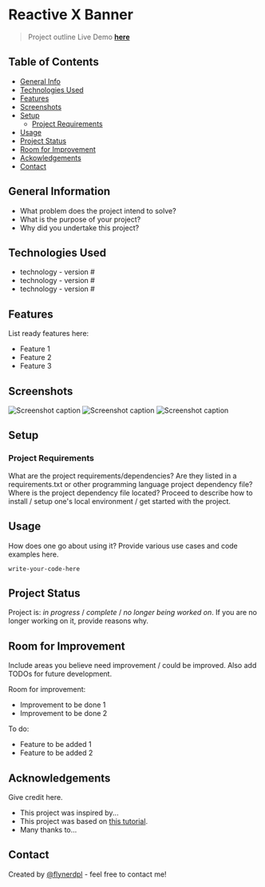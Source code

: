 # Reactive X Banner
> Project outline
> Live Demo [__here__](https://www.example.com)
## Table of Contents
* [General Info](#general-information)
* [Technologies Used](@technologies-used)
* [Features](#features)
* [Screenshots](#screenshots)
* [Setup](#setup)
    * [Project Requirements](#project-requirements)
* [Usage](#usage)
* [Project Status](#project-status)
* [Room for Improvement](#room-for-improvement)
* [Ackowledgements](#acknowledgements)
* [Contact](#contact)

## General Information
- What problem does the project intend to solve?
- What is the purpose of your project?
- Why did you undertake this project?

## Technologies Used
- technology - version #
- technology - version #
- technology - version #

## Features
List ready features here:
- Feature 1
- Feature 2
- Feature 3

## Screenshots
![Screenshot caption](./img/screenshot.png)
![Screenshot caption](./img/screenshot.png)
![Screenshot caption](./img/screenshot.png)

## Setup
### Project Requirements
What are the project requirements/dependencies? Are they listed in a requirements.txt or other programming language project dependency file? Where is the project dependency file located?
Proceed to describe how to install / setup one's local environment / get started with the project.

## Usage
How does one go about using it?
Provide various use cases and code examples here.

`write-your-code-here`

## Project Status
Project is: _in progress_ / _complete_ / _no longer being worked on_. If you are no longer working on it, provide reasons why.


## Room for Improvement
Include areas you believe need improvement / could be improved. Also add TODOs for future development.

Room for improvement:
- Improvement to be done 1
- Improvement to be done 2

To do:
- Feature to be added 1
- Feature to be added 2


## Acknowledgements
Give credit here.
- This project was inspired by...
- This project was based on [this tutorial](https://www.example.com).
- Many thanks to...


## Contact
Created by [@flynerdpl](https://www.flynerd.pl/) - feel free to contact me!


<!-- Optional -->
<!-- ## License -->
<!-- This project is open source and available under the [... License](). -->

<!-- You don't have to include all sections - just the one's relevant to your project -->

